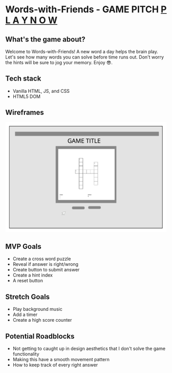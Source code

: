 # Words-with-Friends - GAME PITCH        [P L A Y  N O W](https://ndukadesign.github.io/words-with-friends/)


## What's the game about?

Welcome to Words-with-Friends! A new word a day helps the brain play. Let's see how many words you can solve before time runs out. Don't worry the hints will be sure to jog your memory.  Enjoy 😎.

## Tech stack

- Vanilla HTML, JS, and CSS
- HTML5 DOM

## Wireframes

![Game Wireframe](img/words-with-friends.png)

## MVP Goals

- Create a cross word puzzle
- Reveal if answer is right/wrong
- Create button to submit answer
- Create a hint index
- A reset button


## Stretch Goals

- Play background music
- Add a timer
- Create a high score counter


## Potential Roadblocks

- Not getting to caught up in design aesthetics that I don't solve the game functionality
- Making this have a smooth movement pattern
- How to keep track of every right answer
